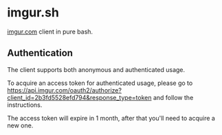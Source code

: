 # imgur.sh

[imgur.com](https://imgur.com/) client in pure bash.

## Authentication

The client supports both anonymous and authenticated usage.

To acquire an access token for authenticated usage, please go to https://api.imgur.com/oauth2/authorize?client_id=2b3fd5528efd794&response_type=token and follow the instructions.

The access token will expire in 1 month, after that you'll need to acquire a new one.

